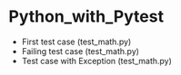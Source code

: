# Python_with_Pytest
- First test case (test_math.py)
- Failing test case (test_math.py)
- Test case with Exception (test_math.py)